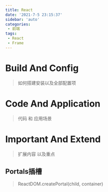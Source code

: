 ```yaml
---
title: React
date: '2021-7-5 23:15:37'
sidebar: 'auto'
categories:
 - 前端
tags:
 - React
 - Frame
---
```


# Build And Config

> 如何搭建安装以及全部配置项

# Code And Application

> 代码 和 应用场景

# Important And Extend

> 扩展内容 以及重点

## Portals插槽

> ReactDOM.createPortal(child, container)